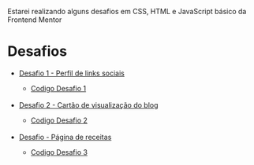 Estarei realizando alguns desafios em CSS, HTML e JavaScript básico da Frontend Mentor
# Desafios
<ul>
    <li><a href="https://webertrodrigues.github.io/desafios/niveis/novato/d001/social-links-profile-main/index.html">Desafio 1 - Perfil de links sociais</a></li>
    <ul>
        <li><a href="niveis/novato/d001/social-links-profile-main">Codigo Desafio 1</a></li>
    </ul>
    <br>
    <li><a href="https://webertrodrigues.github.io/desafios/niveis/novato/d002/blog-preview-card-main/index.html">Desafio 2 - Cartão de visualização do blog</a></li>
    <ul>
        <li><a href="niveis/novato/d002/blog-preview-card-main">Codigo Desafio 2</a></li>
    </ul>
    <br>
    <li><a href="https://webertrodrigues.github.io/desafios/niveis/novato/d003/recipe-page-main/index.html">Desafio  - Página de receitas</a></li>
    <ul>
        <li><a href="niveis/novato/d003/recipe-page-main">Codigo Desafio 3</a></li>
    </ul>
</ul>